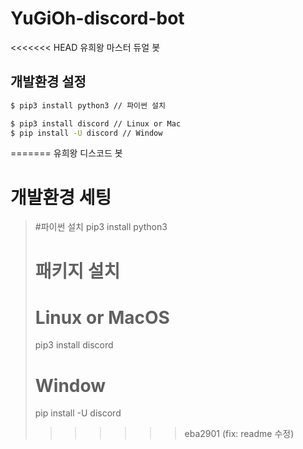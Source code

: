 # YuGiOh-discord-bot
<<<<<<< HEAD
유희왕 마스터 듀얼 봇

## 개발환경 설정
``` bash
$ pip3 install python3 // 파이썬 설치 

$ pip3 install discord // Linux or Mac
$ pip install -U discord // Window
```
=======
유희왕 디스코드 봇

# 개발환경 세팅
> #파이썬 설치
> pip3 install python3
> # 패키지 설치
> # Linux or MacOS
> pip3 install discord
> # Window
> pip install -U discord
>>>>>>> eba2901 (fix: readme 수정)
